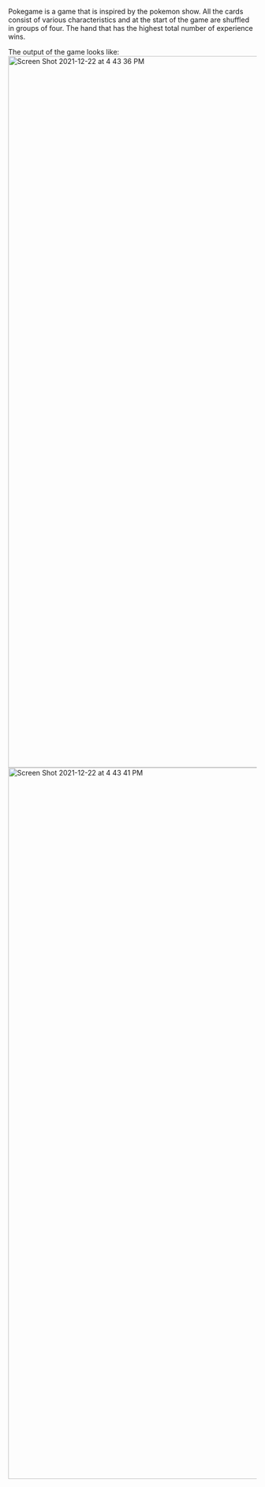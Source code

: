 Pokegame is a game that is inspired by the pokemon show. All the cards consist of various characteristics and at the start of the game are shuffled in groups of four.
The hand that has the highest total number of experience wins. 

The output of the game looks like:
<img width="1440" alt="Screen Shot 2021-12-22 at 4 43 36 PM" src="https://user-images.githubusercontent.com/78270897/147171738-418021dd-456d-43a7-9423-3199e10582ce.png">
<img width="1440" alt="Screen Shot 2021-12-22 at 4 43 41 PM" src="https://user-images.githubusercontent.com/78270897/147171742-88d01310-8aec-45c0-8d60-24c775188adc.png">
